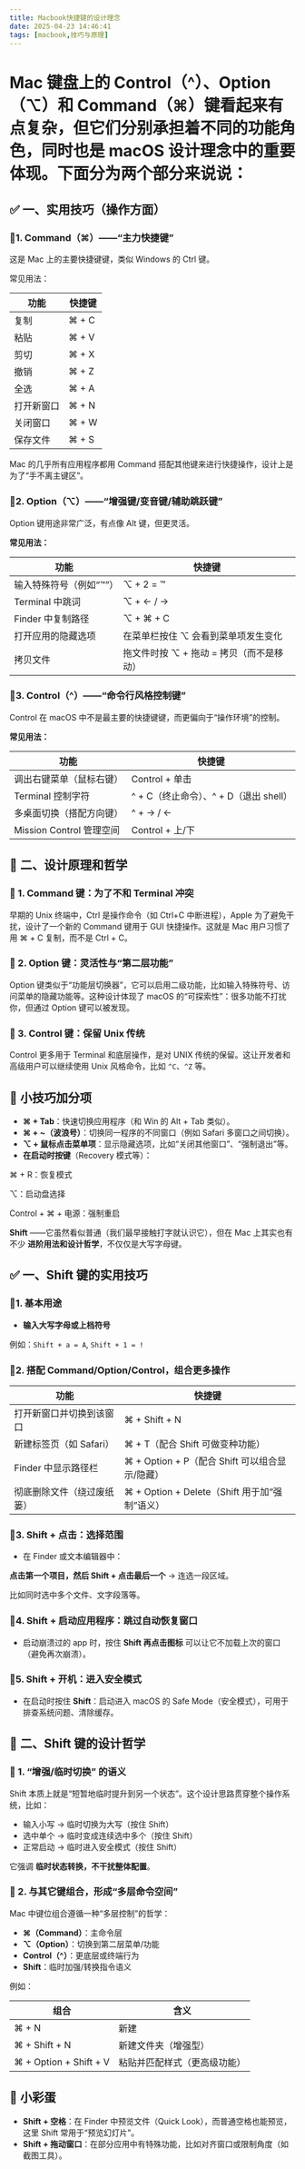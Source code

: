 ```yaml
---
title: Macbook快捷键的设计理念
date: 2025-04-23 14:46:41
tags: [macbook,技巧与原理]
---
```





# Mac 键盘上的 Control（^）、Option（⌥）和 Command（⌘）键看起来有点复杂，但它们分别承担着不同的功能角色，同时也是 macOS 设计理念中的重要体现。下面分为两个部分来说说：



## ✅ 一、实用技巧（操作方面）


### 🔹1. Command（⌘）——“主力快捷键”


这是 Mac 上的主要快捷键键，类似 Windows 的 Ctrl 键。


常见用法：


| 功能 | 快捷键 |
| ---- | ---- |
| 复制 | ⌘ + C |
| 粘贴 | ⌘ + V |
| 剪切 | ⌘ + X |
| 撤销 | ⌘ + Z |
| 全选 | ⌘ + A |
| 打开新窗口 | ⌘ + N |
| 关闭窗口 | ⌘ + W |
| 保存文件 | ⌘ + S |


Mac 的几乎所有应用程序都用 Command 搭配其他键来进行快捷操作，设计上是为了“手不离主键区”。



### 🔹2. Option（⌥）——“增强键/变音键/辅助跳跃键”


Option 键用途非常广泛，有点像 Alt 键，但更灵活。


**常见用法：**


| 功能 | 快捷键 |
| ---- | ---- |
| 输入特殊符号（例如“™”） | ⌥ + 2 = ™ |
| Terminal 中跳词 | ⌥ + ← / → |
| Finder 中复制路径 | ⌥ + ⌘ + C |
| 打开应用的隐藏选项 | 在菜单栏按住 ⌥ 会看到菜单项发生变化 |
| 拷贝文件 | 拖文件时按 ⌥ + 拖动 = 拷贝（而不是移动） |



### 🔹3. Control（^）——“命令行风格控制键”


Control 在 macOS 中不是最主要的快捷键键，而更偏向于“操作环境”的控制。


**常见用法：**


| 功能 | 快捷键 |
| ---- | ---- |
| 调出右键菜单（鼠标右键） | Control + 单击 |
| Terminal 控制字符 | ^ + C（终止命令）、^ + D（退出 shell） |
| 多桌面切换（搭配方向键） | ^ + → / ← |
| Mission Control 管理空间 | Control + 上/下 |



## 🧠 二、设计原理和哲学


### 🧩 1. Command 键：为了不和 Terminal 冲突


早期的 Unix 终端中，Ctrl 是操作命令（如 Ctrl+C 中断进程），Apple 为了避免干扰，设计了一个新的 Command 键用于 GUI 快捷操作。这就是 Mac 用户习惯了用 ⌘ + C 复制，而不是 Ctrl + C。


### 🧩 2. Option 键：灵活性与“第二层功能”


Option 键类似于“功能层切换器”，它可以启用二级功能，比如输入特殊符号、访问菜单的隐藏功能等。这种设计体现了 macOS 的“可探索性”：很多功能不打扰你，但通过 Option 键可以被发现。


### 🧩 3. Control 键：保留 Unix 传统


Control 更多用于 Terminal 和底层操作，是对 UNIX 传统的保留。这让开发者和高级用户可以继续使用 Unix 风格命令，比如 `^C`、`^Z` 等。



## 🌟 小技巧加分项


- **⌘ + Tab**：快速切换应用程序（和 Win 的 Alt + Tab 类似）。
- **⌘ + ~（波浪号）**：切换同一程序的不同窗口（例如 Safari 多窗口之间切换）。
- **⌥ + 鼠标点击菜单项**：显示隐藏选项，比如“关闭其他窗口”、“强制退出”等。
- **在启动时按键**（Recovery 模式等）：


⌘ + R：恢复模式


⌥：启动盘选择


Control + ⌘ + 电源：强制重启



**Shift** ——它虽然看似普通（我们最早接触打字就认识它），但在 Mac 上其实也有不少 **进阶用法和设计哲学**，不仅仅是大写字母键。



## ✅ 一、Shift 键的实用技巧


### 🔹1. 基本用途


- **输入大写字母或上档符号**


例如：`Shift + a = A`, `Shift + 1 = !`

### 🔹2. 搭配 Command/Option/Control，组合更多操作


| 功能 | 快捷键 |
| ---- | ---- |
| 打开新窗口并切换到该窗口 | ⌘ + Shift + N |
| 新建标签页（如 Safari） | ⌘ + T（配合 Shift 可做变种功能） |
| Finder 中显示路径栏 | ⌘ + Option + P（配合 Shift 可以组合显示/隐藏） |
| 彻底删除文件（绕过废纸篓） | ⌘ + Option + Delete（Shift 用于加“强制”语义） |


### 🔹3. Shift + 点击：选择范围


- 在 Finder 或文本编辑器中：


**点击第一个项目，然后 Shift + 点击最后一个** → 连选一段区域。


比如同时选中多个文件、文字段落等。

### 🔹4. Shift + 启动应用程序：**跳过自动恢复窗口**


- 启动崩溃过的 app 时，按住 **Shift 再点击图标** 可以让它不加载上次的窗口（避免再次崩溃）。

### 🔹5. Shift + 开机：进入安全模式


- 在启动时按住 **Shift**：启动进入 macOS 的 Safe Mode（安全模式），可用于排查系统问题、清除缓存。


## 🧠 二、Shift 键的设计哲学


### 🧩 1. “增强/临时切换” 的语义


Shift 本质上就是“短暂地临时提升到另一个状态”。这个设计思路贯穿整个操作系统，比如：


- 输入小写 → 临时切换为大写（按住 Shift）
- 选中单个 → 临时变成连续选中多个（按住 Shift）
- 正常启动 → 临时进入安全模式（按住 Shift）

它强调 **临时状态转换，不干扰整体配置**。



### 🧩 2. 与其它键组合，形成“多层命令空间”


Mac 中键位组合遵循一种“多层控制”的哲学：


- **⌘（Command）**：主命令层
- **⌥（Option）**：切换到第二层菜单/功能
- **Control（^）**：更底层或终端行为
- **Shift**：临时加强/转换指令语义

例如：


| 组合 | 含义 |
| ---- | ---- |
| ⌘ + N | 新建 |
| ⌘ + Shift + N | 新建文件夹（增强型） |
| ⌘ + Option + Shift + V | 粘贴并匹配样式（更高级功能） |



## 🧰 小彩蛋


- **Shift + 空格**：在 Finder 中预览文件（Quick Look），而普通空格也能预览，这里 Shift 常用于“预览幻灯片”。
- **Shift + 拖动窗口**：在部分应用中有特殊功能，比如对齐窗口或限制角度（如截图工具）。
